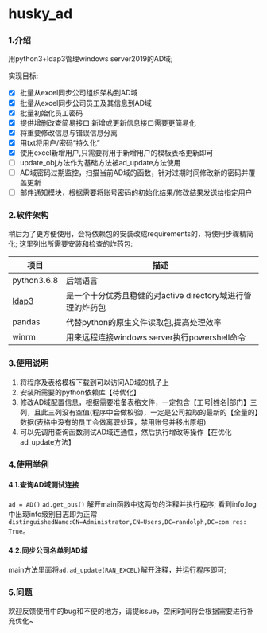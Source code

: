 <!--
 * @Author: randolph
 * @Date: 2020-05-27 14:30:31
 * @LastEditors: randolph
 * @LastEditTime: 2020-05-29 16:39:55
 * @version: 1.0
 * @Contact: cyg0504@outlook.com
 * @Descripttion: 
--> 
# husky_ad

### 1.介绍

用python3+ldap3管理windows server2019的AD域; 

实现目标: 

- [x] 批量从excel同步公司组织架构到AD域
- [x] 批量从excel同步公司员工及其信息到AD域
- [x] 批量初始化员工密码
- [x] 提供增删改查简易接口 新增或更新信息接口需要更简易化
- [x] 将重要修改信息与错误信息分离
- [x] 用txt将用户/密码“持久化”
- [x] 使用excel新增用户,只需要将用于新增用户的模板表格更新即可
- [ ] update_obj方法作为基础方法被ad_update方法使用
- [ ] AD域密码过期监控，扫描当前AD域的函数，针对过期时间修改新的密码并覆盖更新
- [ ] 邮件通知模块，根据需要将账号密码的初始化结果/修改结果发送给指定用户

### 2.软件架构
稍后为了更方便使用，会将依赖包的安装改成requirements的，将使用步骤精简化;
这里列出所需要安装和检查的炸药包:

| 项目                                   | 描述                                                       |
| -------------------------------------- | ---------------------------------------------------------- |
| python3.6.8                            | 后端语言                                                   |
| [ldap3](https://ldap3.readthedocs.io/) | 是一个十分优秀且稳健的对active directory域进行管理的炸药包 |
| pandas                                 | 代替python的原生文件读取包,提高处理效率                    |
| winrm                                  | 用来远程连接windows server执行powershell命令               |

### 3.使用说明

1. 将程序及表格模板下载到可以访问AD域的机子上
2. 安装所需要的python依赖库【待优化】
3. 修改AD域配置信息，根据需要准备表格文件，一定包含【工号|姓名|部门】三列，且此三列没有空值(程序中会做校验)，一定是公司拉取的最新的【全量的】数据(表格中没有的员工会做离职处理，禁用账号并移出原组)
4. 可以先调用查询函数测试AD域连通性，然后执行增改等操作【在优化ad_update方法】

### 4.使用举例
#### 4.1.查询AD域测试连接
`ad = AD()`
`ad.get_ous()`
解开main函数中这两句的注释并执行程序;
看到info.log中出现info级别日志即为正常`distinguishedName:CN=Administrator,CN=Users,DC=randolph,DC=com res: True`。

#### 4.2.同步公司名单到AD域
main方法里面将`ad.ad_update(RAN_EXCEL)`解开注释，并运行程序即可;

### 5.问题
欢迎反馈使用中的bug和不便的地方，请提issue，空闲时间将会根据需要进行补充优化~